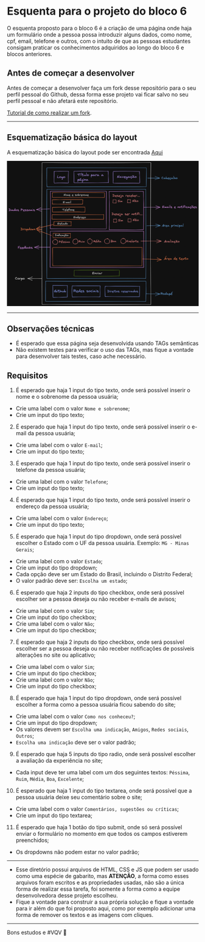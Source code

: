 # Esquenta para o projeto do bloco 6

O esquenta proposto para o bloco 6 é a criação de uma página onde haja um formulário onde a pessoa possa introduzir alguns dados, como nome, cpf, email, telefone e outros, com o intuito de que as pessoas estudantes consigam praticar os conhecimentos adquiridos ao longo do bloco 6 e blocos anteriores.

## Antes de começar a desenvolver

Antes de começar a desenvolver faça um fork desse repositório para o seu perfil pessoal do Github, dessa forma esse projeto vai ficar salvo no seu perfil pessoal e não afetará este repositório.

[Tutorial de como realizar um fork](https://guides.github.com/activities/forking/).

---

## Esquematização básica do layout

A esquematização básica do layout pode ser encontrada [Aqui](./imagens/layout-background-branco.png)

![Esquematização básica do layout esquenta bloco 3][esquematizacao]

[esquematizacao]: ./imagens/layout-background-preto.png

---

## Observações técnicas

- É esperado que essa página seja desenvolvida usando TAGs semânticas
- Não existem testes para verificar o uso das TAGs, mas fique a vontade para desenvolver tais testes, caso ache necessário.

## Requisitos

1. É esperado que haja 1 input do tipo texto, onde será possível inserir o nome e o sobrenome da pessoa usuária;

- Crie uma label com o valor `Nome e sobrenome`;
- Crie um input do tipo texto;

2. É esperado que haja 1 input do tipo texto, onde será possível inserir o e-mail da pessoa usuária;

- Crie uma label com o valor `E-mail`;
- Crie um input do tipo texto;

3. É esperado que haja 1 input do tipo texto, onde será possível inserir o telefone da pessoa usuária;

- Crie uma label com o valor `Telefone`;
- Crie um input do tipo texto;

4. É esperado que haja 1 input do tipo texto, onde será possível inserir o endereço da pessoa usuária;

- Crie uma label com o valor `Endereço`;
- Crie um input do tipo texto;

5. É esperado que haja 1 input do tipo dropdown, onde será possível escolher o Estado com o UF da pessoa usuária. Exemplo: `MG - Minas Gerais`;

- Crie uma label com o valor `Estado`;
- Crie um input do tipo dropdown;
- Cada opção deve ser um Estado do Brasil, incluindo o Distrito Federal;
- O valor padrão deve ser: `Escolha um estado`;

6. É esperado que haja 2 inputs do tipo checkbox, onde será possível escolher ser a pessoa deseja ou não receber e-mails de avisos;

- Crie uma label com o valor `Sim`;
- Crie um input do tipo checkbox;
- Crie uma label com o valor `Não`;
- Crie um input do tipo checkbox;

7. É esperado que haja 2 inputs do tipo checkbox, onde será possível escolher ser a pessoa deseja ou não receber notificações de possíveis alterações no site ou aplicativo;

- Crie uma label com o valor `Sim`;
- Crie um input do tipo checkbox;
- Crie uma label com o valor `Não`;
- Crie um input do tipo checkbox;

8. É esperado que haja 1 input do tipo dropdown, onde será possível escolher a forma como a pessoa usuária ficou sabendo do site;

- Crie uma label com o valor `Como nos conheceu?`;
- Crie um input do tipo dropdown;
- Os valores devem ser `Escolha uma indicação`, `Amigos`, `Redes sociais`, `Outros`;
- `Escolha uma indicação` deve ser o valor padrão;

9. É esperado que haja 5 inputs do tipo radio, onde será possível escolher a avaliação da experiência no site;

- Cada input deve ter uma label com um dos seguintes textos: `Péssima`, `Ruim`, `Média`, `Boa`, `Excelente`;

10. É esperado que haja 1 input do tipo textarea, onde será possível que a pessoa usuária deixe seu comentário sobre o site;

- Crie uma label com o valor `Comentários, sugestões ou críticas`;
- Crie um input do tipo textarea;

11. É esperado que haja 1 botão do tipo submit, onde só será possível enviar o formulário no momento em que todos os campos estiverem preenchidos;

- Os dropdowns não podem estar no valor padrão;

---

- Esse diretório possui arquivos de HTML, CSS e JS que podem ser usado como uma espécie de gabarito, mas **ATENÇÃO**, a forma como esses arquivos foram escritos e as propriedades usadas, não são a única forma de realizar essa tarefa, foi somente a forma como a equipe desenvolvedora desse projeto escolheu.
- Fique a vontade para construir a sua própria solução e fique a vontade para ir além do que foi proposto aqui, como por exemplo adicionar uma forma de remover os textos e as imagens com cliques.

---

Bons estudos e #VQV :rocket:
